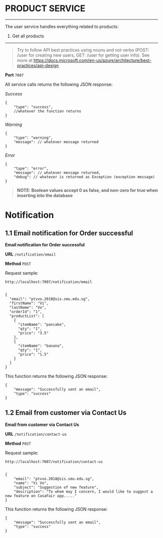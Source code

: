 # PRODUCT SERVICE

---

The user service handles everything related to products:

1. Get all products

---

> Try to follow API best practices using nouns and not verbs (POST: /user for creating new users, GET: /user for getting user info). See more at https://docs.microsoft.com/en-us/azure/architecture/best-practices/api-design

**Port** `7007`

All service calls returns the following JSON response:

_Success_

```
{
    "type": "success",
    //whatever the function returns
}
```

_Warning_

```
{
    "type": "warning",
    "message": // whatever message returned
}
```

_Error_

```
{
    "type": "error",
    "message": // whatever message returned,
    "debug": // whatever is returned as Exception (exception message)
}
```

> **NOTE: Boolean values accept 0 as false, and non-zero for true when inserting into the database**

# Notification

## 1.1 Email notification for Order successful

**Email notification for Order successful**

**URL** `/notification/email`

**Method** `POST`

Request sample:

```
http://localhost:7007/notification/email
```

```

{
  "email": "ptvvo.2018@sis.smu.edu.sg",
  "firstName": "Vi",
  "lastName": "Vo",
  "orderId": "1",
  "productList": [
    {
      "itemName": "pancake",
      "qty": "1",
      "price": "3.5"
    },
    {
      "itemName": "banana",
      "qty": "1",
      "price": "1.5"
    }
  ]
}

```

This function returns the following JSON response:

```
{
    "message": "Successfully sent an email",
    "type": "success"
}
```


## 1.2 Email from customer via Contact Us

**Email from customer via Contact Us**

**URL** `/notification/contact-us`

**Method** `POST`

Request sample:

```
http://localhost:7007/notification/contact-us
```

```

{
    "email": "ptvvo.2018@sis.smu.edu.sg",
    "name": "Vi Vo",
    "subject": "Suggestion of new feature",
    "description": "To whom may I concern, I would like to suggest a new feature on CasaFair app....."
}

```

This function returns the following JSON response:

```
{
    "message": "Successfully sent an email",
    "type": "success"
}
```
